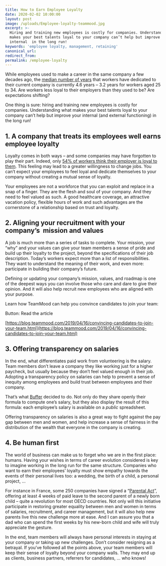 ```yaml
---
title: How to Earn Employee Loyalty
date: 2020-02-02 10:00:00
layout: post
image: /uploads/Employee-loyalty-teammood.jpg
excerpt: >-
  Hiring and training new employees is costly for companies. Understanding what
  makes your best talents loyal to your company can’t help but improve your
  internal  in the long run!
keywords: 'employee loyalty, management, retaining'
canonical_url:
redirect_from:
permalink: /employee-loyalty
---
```


While employees used to make a career in the same company a few decades ago, the [median number of years](https://www.bls.gov/news.release/tenure.nr0.htm) that workers have dedicated to their current company is currently 4.6 years – 3.2 years for workers aged 25 to 34. Are workers less loyal to their employers than they used to be? Are expectations shifting?&nbsp;

One thing is sure: hiring and training new employees is costly for companies. Understanding what makes your best talents loyal to your company can’t help but improve your internal (and external functioning) in the long run\!

## **1\. A company that treats its employees well earns employee loyalty**

Loyalty comes in both ways – and some companies may have forgotten to play their part. Indeed, only [54% of workers think their employer is loyal to them](http://press.careerbuilder.com/2017-12-07-Nearly-Three-in-Four-Employers-Affected-by-a-Bad-Hire-According-to-a-Recent-CareerBuilder-Survey). This feeling may lead to a greater willingness to change jobs. You can’t expect your employees to feel loyal and dedicate themselves to your company without creating a mutual sense of loyalty.&nbsp;

Your employees are not a workforce that you can exploit and replace in a snap of a finger. They are the flesh and soul of your company. And they need to feel valued as such. A good healthcare coverage, an attractive vacation policy, flexible hours of work and such advantages are the cornerstone of a relationship based on trust and loyalty.

## **2\. Aligning your recruitment with your company’s&nbsp; mission and values&nbsp;**

A job is much more than a series of tasks to complete. Your mission, your “why” and your values can give your team members a sense of pride and build up their loyalty to the project, beyond the specifications of their job description. Today’s workers expect more than a list of responsibilities. They want to understand the meaning of their work, and even more: participate in building their company’s future.&nbsp;

Defining or updating your company’s mission, values, and roadmap is one of the deepest ways you can involve those who care and dare to give their opinion. And it will also help recruit new employees who are aligned with your purpose.

Learn how TeamMood can help you convince candidates to join your team:

Button: Read the article&nbsp;

[https://blog.teammood.com/2019/04/16/convincing-candidates-to-join-your-team.html](https://blog.teammood.com/2019/04/16/convincing-candidates-to-join-your-team.html)

## **3\. Offering transparency on salaries**

In the end, what differentiates paid work from volunteering is the salary. Team members don’t leave a company they like working just for a higher paycheck, but usually because they don’t feel valued enough in their job. Adopting a transparency policy on salaries can help to prevent a sense of inequity among employees and build trust between employees and their company.&nbsp;

That’s what [Buffer](https://open.buffer.com/introducing-open-salaries-at-buffer-including-our-transparent-formula-and-all-individual-salaries/) decided to do. Not only do they share openly their formula to compute one’s salary, but they also display the result of this formula: each employee’s salary is available on a *public* spreadsheet.

Offering transparency on salaries is also a great way to fight against the pay gap between men and women, and help increase a sense of fairness in the distribution of the wealth that everyone in the company is creating.&nbsp;

## **4\. Be human first**

The world of business can make us to forget who we are in the first place: humans. Having your wishes in terms of career evolution considered is key to imagine working in the long run for the same structure. Companies who want to earn their employees’ loyalty must show empathy towards the events of their personal lives too: a wedding, the birth of a child, a personal project, …&nbsp;

For instance in France, some 250 companies have signed a “[Parental Act](https://www.parentalact.com/fr)”, offering at least 4 weeks of paid leave to the second parent of a newly born child – quite a revolution for most OECD countries. Not only will this initiative participate in restoring greater equality between men and women in terms of salaries, recruitment, and career management, but it will also help new parents live this new challenge more at ease. And I can assure you that a dad who can spend the first weeks by his new-born child and wife will truly appreciate the gesture.

In the end, team members will always have personal interests in staying at your company or taking up new challenges. Don’t consider resigning as a betrayal. If you’ve followed all the points above, your team members will keep their sense of loyalty beyond your company walls. They may end up as clients, business partners, referrers for candidates, … who knows\!